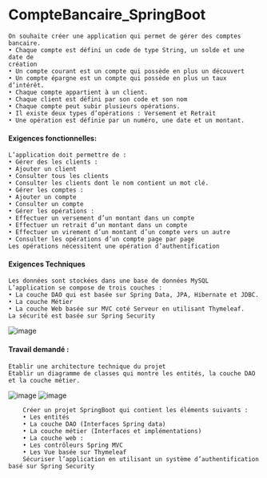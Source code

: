 # CompteBancaire_SpringBoot
    On souhaite créer une application qui permet de gérer des comptes bancaire.
    • Chaque compte est défini un code de type String, un solde et une date de
    création
    • Un compte courant est un compte qui possède en plus un découvert
    • Un compte épargne est un compte qui possède en plus un taux d’intérêt.
    • Chaque compte appartient à un client.
    • Chaque client est défini par son code et son nom
    • Chaque compte peut subir plusieurs opérations.
    • Il existe deux types d’opérations : Versement et Retrait
    • Une opération est définie par un numéro, une date et un montant.
#### Exigences fonctionnelles:
    L’application doit permettre de :
    • Gérer des les clients :
    • Ajouter un client
    • Consulter tous les clients
    • Consulter les clients dont le nom contient un mot clé.
    • Gérer les comptes :
    • Ajouter un compte
    • Consulter un compte
    • Gérer les opérations :
    • Effectuer un versement d’un montant dans un compte
    • Effectuer un retrait d’un montant dans un compte
    • Effectuer un virement d’un montant d’un compte vers un autre
    • Consulter les opérations d’un compte page par page
    Les opérations nécessitent une opération d’authentification
#### Exigences Techniques
    Les données sont stockées dans une base de données MySQL
    L’application se compose de trois couches :
    • La couche DAO qui est basée sur Spring Data, JPA, Hibernate et JDBC.
    • La couche Métier
    • La couche Web basée sur MVC coté Serveur en utilisant Thymeleaf.
    La sécurité est basée sur Spring Security
![image](https://github.com/user-attachments/assets/dc297b4b-e081-4bd9-a5ca-b81c3da55960)

#### Travail demandé :
    Etablir une architecture technique du projet
    Etablir un diagramme de classes qui montre les entités, la couche DAO et la couche métier.
![image](https://github.com/user-attachments/assets/f5e8eb0c-02b9-4441-9909-11bc31767a59)
![image](https://github.com/user-attachments/assets/6dd1f273-25cb-425d-b499-58381eb706c0)

        Créer un projet SpringBoot qui contient les éléments suivants :
        • Les entités
        • La couche DAO (Interfaces Spring data)
        • La couche métier (Interfaces et implémentations)
        • La couche web :
        • Les contrôleurs Spring MVC
        • Les Vue basée sur Thymeleaf
        Sécuriser l’application en utilisant un système d’authentification basé sur Spring Security
